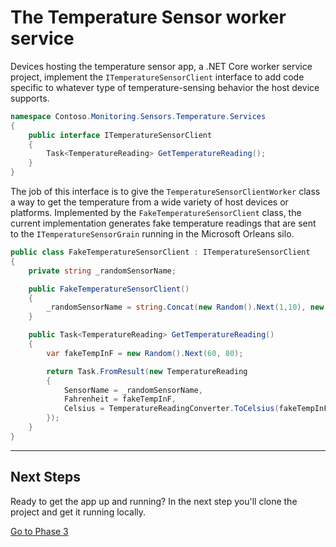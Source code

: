 # The Temperature Sensor worker service 

Devices hosting the temperature sensor app, a .NET Core worker service project, implement the `ITemperatureSensorClient` interface to add code specific to whatever type of temperature-sensing behavior the host device supports.

```csharp
namespace Contoso.Monitoring.Sensors.Temperature.Services
{
    public interface ITemperatureSensorClient
    {
        Task<TemperatureReading> GetTemperatureReading();
    }
}
```

The job of this interface is to give the `TemperatureSensorClientWorker` class a way to get the temperature from a wide variety of host devices or platforms. Implemented by the `FakeTemperatureSensorClient` class, the current implementation generates fake temperature readings that are sent to the `ITemperatureSensorGrain` running in the Microsoft Orleans silo.

```csharp
public class FakeTemperatureSensorClient : ITemperatureSensorClient
{
    private string _randomSensorName;

    public FakeTemperatureSensorClient()
    {
        _randomSensorName = string.Concat(new Random().Next(1,10), new Random().Next(1,50));
    }

    public Task<TemperatureReading> GetTemperatureReading()
    {
        var fakeTempInF = new Random().Next(60, 80); 

        return Task.FromResult(new TemperatureReading
        {
            SensorName = _randomSensorName,
            Fahrenheit = fakeTempInF,
            Celsius = TemperatureReadingConverter.ToCelsius(fakeTempInF)
        });
    }
}
```

---

## Next Steps

Ready to get the app up and running? In the next step you'll clone the project and get it running locally.

[Go to Phase 3](docs/03-clone-repo-and-run-silo.md)
